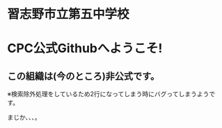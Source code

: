 # 習志野市‮校学中五第立‭
# CPC公式Github‮!そこうよへ‭

## この組織は(今のところ)非公式です。

※検索除外処理をしているため2行になってしまう時にバグってしまうようです。

 まじか､､､｡

<!--▼検索除外(noindex)?▼-->
<meta name="robots" content="noindex">
<!--▲検索除外(noindex)?▲--
